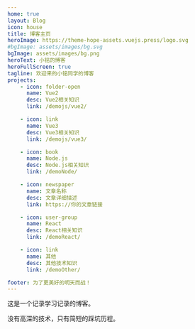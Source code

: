 ```yaml
---
home: true
layout: Blog
icon: house
title: 博客主页
heroImage: https://theme-hope-assets.vuejs.press/logo.svg
#bgImage: assets/images/bg.svg
bgImage: assets/images/bg.png
heroText: 小铭的博客
heroFullScreen: true
tagline: 欢迎来的小铭同学的博客
projects:
    - icon: folder-open
      name: Vue2
      desc: Vue2相关知识
      link: /demojs/vue2/

    - icon: link
      name: Vue3
      desc: Vue3相关知识
      link: /demojs/vue3/

    - icon: book
      name: Node.js
      desc: Node.js相关知识
      link: /demoNode/

    - icon: newspaper
      name: 文章名称
      desc: 文章详细描述
      link: https://你的文章链接

    - icon: user-group
      name: React
      desc: React相关知识
      link: /demoReact/

    - icon: link
      name: 其他
      desc: 其他技术知识
      link: /demoOther/

footer: 为了更美好的明天而战！
---
```


这是一个记录学习记录的博客。

没有高深的技术，只有简短的踩坑历程。

<!-- 环境 node: v22.16.0 -->
